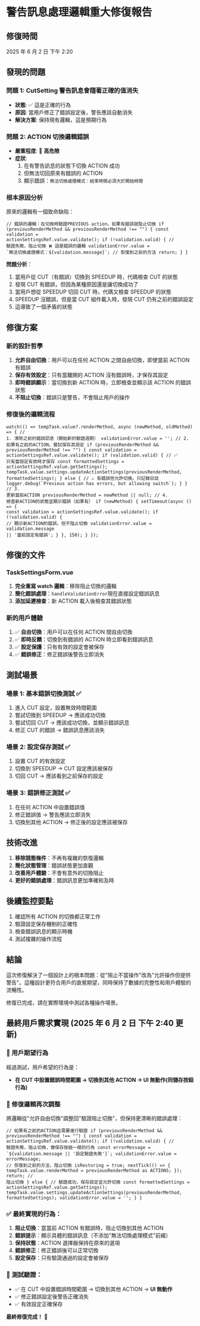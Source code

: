 # 警告訊息處理邏輯重大修復報告

## 修復時間

2025 年 6 月 2 日 下午 2:20

## 發現的問題

### 問題 1: CutSetting 警告訊息會隨著正確的值消失

- **狀態**: ✅ 這是正確的行為
- **原因**: 當用戶修正了錯誤設定後，警告應該自動消失
- **解決方案**: 保持現有邏輯，這是預期行為

### 問題 2: ACTION 切換邏輯錯誤

- **嚴重程度**: 🚨 **高危險**
- **症狀**:
  1. 在有警告訊息的狀態下切換 ACTION 成功
  2. 但無法切回原來有錯誤的 ACTION
  3. 顯示錯誤：`無法切換處理模式：結束時間必須大於開始時間`

### 根本原因分析

原來的邏輯有一個致命缺陷：

```vue
// 錯誤的邏輯：在切換時驗證PREVIOUS action，如果有錯誤就阻止切換 if
(previousRenderMethod && previousRenderMethod !== "") { const validation =
actionSettingsRef.value.validate(); if (!validation.valid) { //
驗證失敗，阻止切換 ❌ 這是錯誤的邏輯 validationError.value =
`無法切換處理模式：${validation.message}`; // 恢復到之前的方法 return; } }
```

**問題分析**：

1. 當用戶從 CUT（有錯誤）切換到 SPEEDUP 時，代碼檢查 CUT 的狀態
2. 發現 CUT 有錯誤，但因為某種原因還是讓切換成功了
3. 當用戶想從 SPEEDUP 切回 CUT 時，代碼又檢查 SPEEDUP 的狀態
4. SPEEDUP 沒錯誤，但是當 CUT 組件載入時，發現 CUT 仍有之前的錯誤設定
5. 這導致了一個矛盾的狀態

## 修復方案

### 新的設計哲學

1. **允許自由切換**：用戶可以在任何 ACTION 之間自由切換，即使當前 ACTION 有錯誤
2. **保存有效設定**：只有當離開的 ACTION 沒有錯誤時，才保存其設定
3. **即時錯誤顯示**：當切換到新 ACTION 時，立即檢查並顯示該 ACTION 的錯誤狀態
4. **不阻止切換**：錯誤只是警告，不會阻止用戶的操作

### 修復後的邏輯流程

```vue
watch(() => tempTask.value?.renderMethod, async (newMethod, oldMethod) => { //
1. 清除之前的錯誤訊息（開始新的驗證週期） validationError.value = ''; // 2.
如果有之前的ACTION，嘗試保存其設定 if (previousRenderMethod &&
previousRenderMethod !== "") { const validation =
actionSettingsRef.value.validate(); if (validation.valid) { // ✅
只有當設定有效時才保存 const formattedSettings =
actionSettingsRef.value.getSettings();
tempTask.value.settings.updateActionSettings(previousRenderMethod,
formattedSettings); } else { // ⚠️ 有錯誤但允許切換，只記錄日誌
logger.debug(`Previous action has errors, but allowing switch`); } } // 3.
更新當前ACTION previousRenderMethod = newMethod || null; // 4.
檢查新ACTION的狀態並顯示錯誤（如果有） if (newMethod) { setTimeout(async () => {
const validation = actionSettingsRef.value.validate(); if (!validation.valid) {
// 顯示新ACTION的錯誤，但不阻止切換 validationError.value = validation.message
|| '當前設定有錯誤'; } }, 150); } });
```

## 修復的文件

### TaskSettingsForm.vue

1. **完全重寫 watch 邏輯**：移除阻止切換的邏輯
2. **簡化錯誤處理**：`handleValidationError`現在直接設定錯誤訊息
3. **添加延遲檢查**：新 ACTION 載入後檢查其錯誤狀態

### 新的用戶體驗

1. ✅ **自由切換**：用戶可以在任何 ACTION 間自由切換
2. ✅ **即時反饋**：切換到有錯誤的 ACTION 時立即看到錯誤訊息
3. ✅ **設定保護**：只有有效的設定會被保存
4. ✅ **錯誤修正**：修正錯誤後警告立即消失

## 測試場景

### 場景 1: 基本錯誤切換測試 ✅

1. 進入 CUT 設定，設置無效時間範圍
2. 嘗試切換到 SPEEDUP → 應該成功切換
3. 嘗試切回 CUT → 應該成功切換，並顯示錯誤訊息
4. 修正 CUT 的錯誤 → 錯誤訊息應該消失

### 場景 2: 設定保存測試 ✅

1. 設置 CUT 的有效設定
2. 切換到 SPEEDUP → CUT 設定應該被保存
3. 切回 CUT → 應該看到之前保存的設定

### 場景 3: 錯誤修正測試 ✅

1. 在任何 ACTION 中設置錯誤值
2. 修正錯誤值 → 警告應該立即消失
3. 切換到其他 ACTION → 修正後的設定應該被保存

## 技術改進

1. **移除競態條件**：不再有複雜的恢復邏輯
2. **簡化狀態管理**：錯誤狀態更加直觀
3. **改善用戶體驗**：不會有意外的切換阻止
4. **更好的錯誤處理**：錯誤訊息更加準確和及時

## 後續監控要點

1. 確認所有 ACTION 的切換都正常工作
2. 驗證設定保存機制的正確性
3. 檢查錯誤訊息的顯示時機
4. 測試複雜的操作流程

## 結論

這次修復解決了一個設計上的根本問題：從"阻止不當操作"改為"允許操作但提供警告"。這種設計更符合用戶的直覺期望，同時保持了數據的完整性和用戶體驗的流暢性。

修復已完成，請在實際環境中測試各種操作場景。

## 最終用戶需求實現 (2025 年 6 月 2 日 下午 2:40 更新)

### 🎯 用戶期望行為

經過測試，用戶希望的行為是：

- **在 CUT 中設置錯誤時間範圍 → 切換到其他 ACTION → UI 無動作(同儲存按鈕行為)**

### 🔄 修復邏輯再次調整

將邏輯從"允許自由切換"調整回"驗證阻止切換"，但保持更清晰的錯誤處理：

```vue
// 如果有之前的ACTION且需要進行驗證 if (previousRenderMethod &&
previousRenderMethod !== "") { const validation =
actionSettingsRef.value.validate(); if (!validation.valid) { //
驗證失敗，阻止切換，像保存按鈕一樣的行為 const errorMessage =
`${validation.message || '設定驗證失敗'}`; validationError.value = errorMessage;
// 恢復到之前的方法，阻止切換 isRestoring = true; nextTick(() => {
tempTask.value.renderMethod = previousRenderMethod as ACTIONS; }); return; //
阻止切換 } else { // 驗證成功，保存設定並允許切換 const formattedSettings =
actionSettingsRef.value.getSettings();
tempTask.value.settings.updateActionSettings(previousRenderMethod,
formattedSettings); validationError.value = ''; } }
```

### ✅ **最終實現的行為**：

1. **阻止切換**：當當前 ACTION 有錯誤時，阻止切換到其他 ACTION
2. **錯誤提示**：顯示具體的錯誤訊息（不添加"無法切換處理模式"前綴）
3. **保持狀態**：ACTION 選擇器保持在原來的選項
4. **錯誤修正**：修正錯誤後可以正常切換
5. **設定保存**：只有驗證通過的設定會被保存

### 🧪 **測試驗證**：

- ✅ 在 CUT 中設置錯誤時間範圍 → 切換到其他 ACTION → **UI 無動作**
- ✅ 修正錯誤設定後警告正確消失
- ✅ 有效設定正確保存

**最終修復完成！** 🎉
